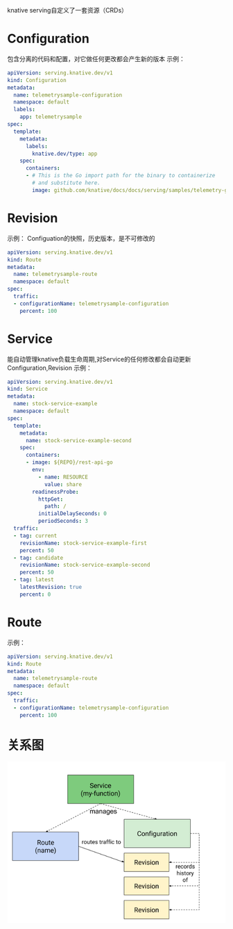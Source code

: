 knative serving自定义了一套资源（CRDs）

# Configuration
包含分离的代码和配置，对它做任何更改都会产生新的版本
示例：
```yaml
apiVersion: serving.knative.dev/v1
kind: Configuration
metadata:
  name: telemetrysample-configuration
  namespace: default
  labels:
    app: telemetrysample
spec:
  template:
    metadata:
      labels:
        knative.dev/type: app
    spec:
      containers:
      - # This is the Go import path for the binary to containerize
        # and substitute here.
        image: github.com/knative/docs/docs/serving/samples/telemetry-go
```

# Revision
示例：
Configuation的快照，历史版本，是不可修改的
```yaml
apiVersion: serving.knative.dev/v1
kind: Route
metadata:
  name: telemetrysample-route
  namespace: default
spec:
  traffic:
  - configurationName: telemetrysample-configuration
    percent: 100
```
# Service
能自动管理knative负载生命周期,对Service的任何修改都会自动更新Configuration,Revision
示例：
```yaml
apiVersion: serving.knative.dev/v1
kind: Service
metadata:
  name: stock-service-example
  namespace: default
spec:
  template:
    metadata:
      name: stock-service-example-second
    spec:
      containers:
      - image: ${REPO}/rest-api-go
        env:
          - name: RESOURCE
            value: share
        readinessProbe:
          httpGet:
            path: /
          initialDelaySeconds: 0
          periodSeconds: 3
  traffic:
  - tag: current
    revisionName: stock-service-example-first
    percent: 50
  - tag: candidate
    revisionName: stock-service-example-second
    percent: 50
  - tag: latest
    latestRevision: true
    percent: 0
```

# Route
示例：
```yaml
apiVersion: serving.knative.dev/v1
kind: Route
metadata:
  name: telemetrysample-route
  namespace: default
spec:
  traffic:
  - configurationName: telemetrysample-configuration
    percent: 100
```

# 关系图
![image](../../images/serving-resource-relation.jpg)
